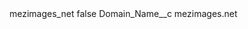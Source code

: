 <?xml version="1.0" encoding="UTF-8"?>
<CustomMetadata xmlns="http://soap.sforce.com/2006/04/metadata" xmlns:xsi="http://www.w3.org/2001/XMLSchema-instance" xmlns:xsd="http://www.w3.org/2001/XMLSchema">
    <label>mezimages_net</label>
    <protected>false</protected>
    <values>
        <field>Domain_Name__c</field>
        <value xsi:type="xsd:string">mezimages.net</value>
    </values>
</CustomMetadata>
